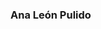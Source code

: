 ### Ana León Pulido

<!--
**alp00054/alp00054** is a ✨ _special_ ✨ repository because its `README.md` (this file) appears on your GitHub profile.

Alumna de la Universidad de Jaén.
* **Correo**: alp00054@red.ujaen.es
* **GitHub**: https://github.com/alp00054/
* **Trello**: https://trello.com/w/alp000541/
